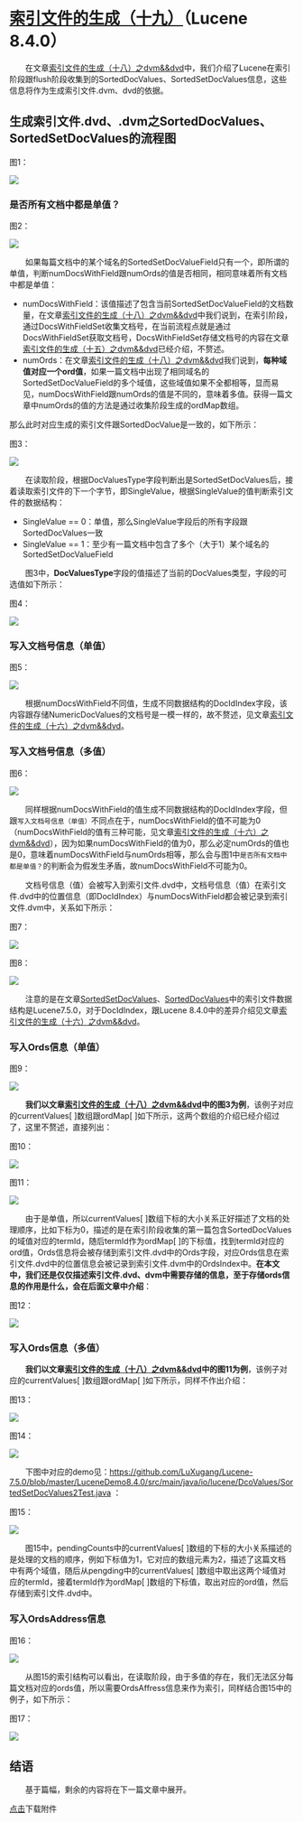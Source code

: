 # [索引文件的生成（十九）](https://www.amazingkoala.com.cn/Lucene/Index/)（Lucene 8.4.0）

&emsp;&emsp;在文章[索引文件的生成（十八）之dvm&&dvd](https://www.amazingkoala.com.cn/Lucene/Index/2020/0528/144.html)中，我们介绍了Lucene在索引阶段跟flush阶段收集到的SortedDocValues、SortedSetDocValues信息，这些信息将作为生成索引文件.dvm、dvd的依据。

## 生成索引文件.dvd、.dvm之SortedDocValues、SortedSetDocValues的流程图

图1：

<img src="http://www.amazingkoala.com.cn/uploads/lucene/index/索引文件的生成/索引文件的生成（十九）/1.png">

### 是否所有文档中都是单值？

图2：

<img src="http://www.amazingkoala.com.cn/uploads/lucene/index/索引文件的生成/索引文件的生成（十九）/2.png">

&emsp;&emsp;如果每篇文档中的某个域名的SortedSetDocValueField只有一个，即所谓的单值，判断numDocsWithField跟numOrds的值是否相同，相同意味着所有文档中都是单值：

- numDocsWithField：该值描述了包含当前SortedSetDocValueField的文档数量，在文章[索引文件的生成（十八）之dvm&&dvd](https://www.amazingkoala.com.cn/Lucene/Index/2020/0528/144.html)中我们说到，在索引阶段，通过DocsWithFieldSet收集文档号，在当前流程点就是通过DocsWithFieldSet获取文档号，DocsWithFieldSet存储文档号的内容在文章[索引文件的生成（十五）之dvm&&dvd](https://www.amazingkoala.com.cn/Lucene/Index/2020/0507/139.html)已经介绍，不赘述。
- numOrds：在文章[索引文件的生成（十八）之dvm&&dvd](https://www.amazingkoala.com.cn/Lucene/Index/2020/0528/144.html)我们说到，**每种域值对应一个ord值**，如果一篇文档中出现了相同域名的SortedSetDocValueField的多个域值，这些域值如果不全都相等，显而易见，numDocsWithField跟numOrds的值是不同的，意味着多值。获得一篇文章中numOrds的值的方法是通过收集阶段生成的ordMap数组。

那么此时对应生成的索引文件跟SortedDocValue是一致的，如下所示：

图3：

<img src="http://www.amazingkoala.com.cn/uploads/lucene/index/索引文件的生成/索引文件的生成（十九）/3.png">

&emsp;&emsp;在读取阶段，根据DocValuesType字段判断出是SortedSetDocValues后，接着读取索引文件的下一个字节，即SingleValue，根据SingleValue的值判断索引文件的数据结构：

- SingleValue == 0：单值，那么SingleValue字段后的所有字段跟SortedDocValues一致
- SingleValue == 1：至少有一篇文档中包含了多个（大于1）某个域名的SortedSetDocValueField

&emsp;&emsp;图3中，**DocValuesType**字段的值描述了当前的DocValues类型，字段的可选值如下所示：

图4：

<img src="http://www.amazingkoala.com.cn/uploads/lucene/index/索引文件的生成/索引文件的生成（十九）/4.png">

### 写入文档号信息（单值）

图5：

<img src="http://www.amazingkoala.com.cn/uploads/lucene/index/索引文件的生成/索引文件的生成（十九）/5.png">

&emsp;&emsp;根据numDocsWithField不同值，生成不同数据结构的DocIdIndex字段，该内容跟存储NumericDocValues的文档号是一模一样的，故不赘述，见文章[索引文件的生成（十六）之dvm&&dvd](https://www.amazingkoala.com.cn/Lucene/Index/2020/0518/142.html)。

### 写入文档号信息（多值）

图6：

<img src="http://www.amazingkoala.com.cn/uploads/lucene/index/索引文件的生成/索引文件的生成（十九）/6.png">

&emsp;&emsp;同样根据numDocsWithField的值生成不同数据结构的DocIdIndex字段，但跟`写入文档号信息（单值）`不同点在于，numDocsWithField的值不可能为0（numDocsWithField的值有三种可能，见文章[索引文件的生成（十六）之dvm&&dvd](https://www.amazingkoala.com.cn/Lucene/Index/2020/0518/142.html)），因为如果numDocsWithField的值为0，那么必定numOrds的值也是0，意味着numDocsWithField与numOrds相等，那么会与图1中`是否所有文档中都是单值？`的判断会为假发生矛盾，故numDocsWithField不可能为0。

&emsp;&emsp;文档号信息（值）会被写入到索引文件.dvd中，文档号信息（值）在索引文件.dvd中的位置信息（即DocIdIndex）与numDocsWithField都会被记录到索引文件.dvm中，关系如下所示：

图7：

<img src="http://www.amazingkoala.com.cn/uploads/lucene/index/索引文件的生成/索引文件的生成（十九）/7.png">


图8：

<img src="http://www.amazingkoala.com.cn/uploads/lucene/index/索引文件的生成/索引文件的生成（十九）/8.png">

&emsp;&emsp;注意的是在文章[SortedSetDocValues](https://www.amazingkoala.com.cn/Lucene/DocValues/2019/0412/48.html)、[SortedDocValues](https://www.amazingkoala.com.cn/Lucene/DocValues/2019/0219/34.html)中的索引文件数据结构是Lucene7.5.0，对于DocIdIndex，跟Lucene 8.4.0中的差异介绍见文章[索引文件的生成（十六）之dvm&&dvd](https://www.amazingkoala.com.cn/Lucene/Index/2020/0518/142.html)。


### 写入Ords信息（单值）

图9：

<img src="http://www.amazingkoala.com.cn/uploads/lucene/index/索引文件的生成/索引文件的生成（十九）/9.png">

&emsp;&emsp;**我们以文章[索引文件的生成（十八）之dvm&&dvd](https://www.amazingkoala.com.cn/Lucene/Index/2020/0528/144.html)中的图3为例**，该例子对应的currentValues[ ]数组跟ordMap[ ]如下所示，这两个数组的介绍已经介绍过了，这里不赘述，直接列出：

图10：

<img src="http://www.amazingkoala.com.cn/uploads/lucene/index/索引文件的生成/索引文件的生成（十九）/10.png">

图11：

<img src="http://www.amazingkoala.com.cn/uploads/lucene/index/索引文件的生成/索引文件的生成（十九）/11.png">

&emsp;&emsp;由于是单值，所以currentValues[ ]数组下标的大小关系正好描述了文档的处理顺序，比如下标为0，描述的是在索引阶段收集的第一篇包含SortedDocValues的域值对应的termId，随后termId作为ordMap[ ]的下标值，找到termId对应的ord值，Ords信息将会被存储到索引文件.dvd中的Ords字段，对应Ords信息在索引文件.dvd中的位置信息会被记录到索引文件.dvm中的OrdsIndex中。**在本文中，我们还是仅仅描述索引文件.dvd、dvm中需要存储的信息，至于存储ords信息的作用是什么，会在后面文章中介绍**：

图12：

<img src="http://www.amazingkoala.com.cn/uploads/lucene/index/索引文件的生成/索引文件的生成（十九）/12.png">

### 写入Ords信息（多值）

&emsp;&emsp;**我们以文章[索引文件的生成（十八）之dvm&&dvd](https://www.amazingkoala.com.cn/Lucene/Index/2020/0528/144.html)中的图11为例**，该例子对应的currentValues[ ]数组跟ordMap[ ]如下所示，同样不作出介绍：

图13：

<img src="http://www.amazingkoala.com.cn/uploads/lucene/index/索引文件的生成/索引文件的生成（十九）/13.png">

图14：

<img src="http://www.amazingkoala.com.cn/uploads/lucene/index/索引文件的生成/索引文件的生成（十九）/14.png">

&emsp;&emsp;下图中对应的demo见：https://github.com/LuXugang/Lucene-7.5.0/blob/master/LuceneDemo8.4.0/src/main/java/io/lucene/DcoValues/SortedSetDocValues2Test.java ：

图15：

<img src="http://www.amazingkoala.com.cn/uploads/lucene/index/索引文件的生成/索引文件的生成（十九）/15.png">

&emsp;&emsp;图15中，pendingCounts中的currentValues[ ]数组的下标的大小关系描述的是处理的文档的顺序，例如下标值为1，它对应的数组元素为2，描述了这篇文档中有两个域值，随后从pengding中的currentValues[ ]数组中取出这两个域值对应的termId，接着termId作为ordMap[ ]数组的下标值，取出对应的ord值，然后存储到索引文件.dvd中。

### 写入OrdsAddress信息

图16：

<img src="http://www.amazingkoala.com.cn/uploads/lucene/index/索引文件的生成/索引文件的生成（十九）/16.png">

&emsp;&emsp;从图15的索引结构可以看出，在读取阶段，由于多值的存在，我们无法区分每篇文档对应的ords值，所以需要OrdsAffress信息来作为索引，同样结合图15中的例子，如下所示：

图17：

<img src="http://www.amazingkoala.com.cn/uploads/lucene/index/索引文件的生成/索引文件的生成（十九）/17.png">

## 结语

&emsp;&emsp;基于篇幅，剩余的内容将在下一篇文章中展开。

[点击](http://www.amazingkoala.com.cn/attachment/Lucene/Index/索引文件的生成/索引文件的生成（十九）/索引文件的生成（十九）.zip)下载附件